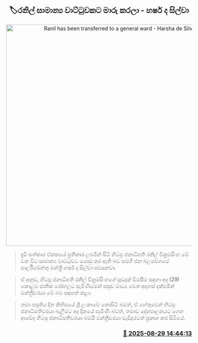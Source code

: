 <p align='center'><b><h2 align='center' title='Ranil has been transferred to a general ward - Harsha de Silva'>🏷රනිල් සාමාන්‍ය වාට්ටුවකට මාරු කරලා - හර්ෂ ද සිල්වා</h2></b></p>
<p align='center'><img src='https://helakuru.sgp1.cdn.digitaloceanspaces.com/esana/images/lib/harsha-colombo-hos.jpg' width='600' alt='Ranil has been transferred to a general ward - Harsha de Silva'></p>

> දැඩි සත්කාර ඒකකයේ ප්‍රතිකාර ලබමින් සිටි හිටපු ජනාධිපති රනිල් වික්‍රමසිංහ මේ වන විට සාමාන්‍ය වාට්ටුවට යොමු කර ඇති බව සමගි ජන බලවේගයේ පාර්ලිමේන්තු මන්ත්‍රී හර්ෂ ද සිල්වා පවසනවා.

> ඒ අනුව, හිටපු ජනාධිපති රනිල් වික්‍රමසිංහගේ සුවදුක් විමසීම සඳහා අද (29) කොළඹ ජාතික රෝහලට පැමිණීමෙන් පසුව මාධ්‍ය වෙත අදහස් දක්වමින් මන්ත්‍රීවරයා මේ බව සඳහන් කළා.

> තමා පසුගිය දින කිහිපයේ ශ්‍රී ලංකාවේ නොසිටි බවත්, ඒ හේතුවෙන් හිටපු ජනාධිපතිවරයා බැලීමට අද දිනයේ පැමිණි බවත්, තමාව දේශපාලනයට ගෙන ආවේද හිටපු ජනාධිපතිවරයා බවයි මන්ත්‍රීවරයා වැඩිදුරටත් ප්‍රකාශ කර සිටියේ.



<h3 align='right'><a href='https://www.helakuru.lk/esana/p/113195/'>📅 2025-08-29 14:44:13</a></h3>
